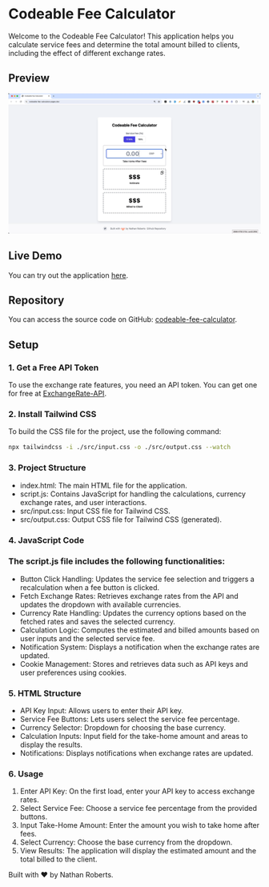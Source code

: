 # Codeable Fee Calculator

Welcome to the Codeable Fee Calculator! This application helps you calculate service fees and determine the total amount billed to clients, including the effect of different exchange rates.

## Preview
![image](preview.gif)


## Live Demo

You can try out the application [here](https://codeable-fee-calculator.pages.dev/).

## Repository

You can access the source code on GitHub: [codeable-fee-calculator](https://github.com/nathan-roberts/codeable-fee-calculator).

## Setup

### 1. Get a Free API Token

To use the exchange rate features, you need an API token. You can get one for free at [ExchangeRate-API](https://www.exchangerate-api.com/).

### 2. Install Tailwind CSS

To build the CSS file for the project, use the following command:

```bash
npx tailwindcss -i ./src/input.css -o ./src/output.css --watch
```


### 3. Project Structure

-	index.html: The main HTML file for the application.
-	script.js: Contains JavaScript for handling the calculations, currency exchange rates, and user interactions.
-	src/input.css: Input CSS file for Tailwind CSS.
-	src/output.css: Output CSS file for Tailwind CSS (generated).

### 4. JavaScript Code

### The script.js file includes the following functionalities:

-	Button Click Handling: Updates the service fee selection and triggers a recalculation when a fee button is clicked.
-	Fetch Exchange Rates: Retrieves exchange rates from the API and updates the dropdown with available currencies.
-	Currency Rate Handling: Updates the currency options based on the fetched rates and saves the selected currency.
-	Calculation Logic: Computes the estimated and billed amounts based on user inputs and the selected service fee.
-	Notification System: Displays a notification when the exchange rates are updated.
-	Cookie Management: Stores and retrieves data such as API keys and user preferences using cookies.

### 5. HTML Structure

-	API Key Input: Allows users to enter their API key.
-	Service Fee Buttons: Lets users select the service fee percentage.
-	Currency Selector: Dropdown for choosing the base currency.
-	Calculation Inputs: Input field for the take-home amount and areas to display the results.
-	Notifications: Displays notifications when exchange rates are updated.

### 6. Usage

1.	Enter API Key: On the first load, enter your API key to access exchange rates.
2.	Select Service Fee: Choose a service fee percentage from the provided buttons.
3.	Input Take-Home Amount: Enter the amount you wish to take home after fees.
4.	Select Currency: Choose the base currency from the dropdown.
5.	View Results: The application will display the estimated amount and the total billed to the client.

Built with ❤️ by Nathan Roberts.